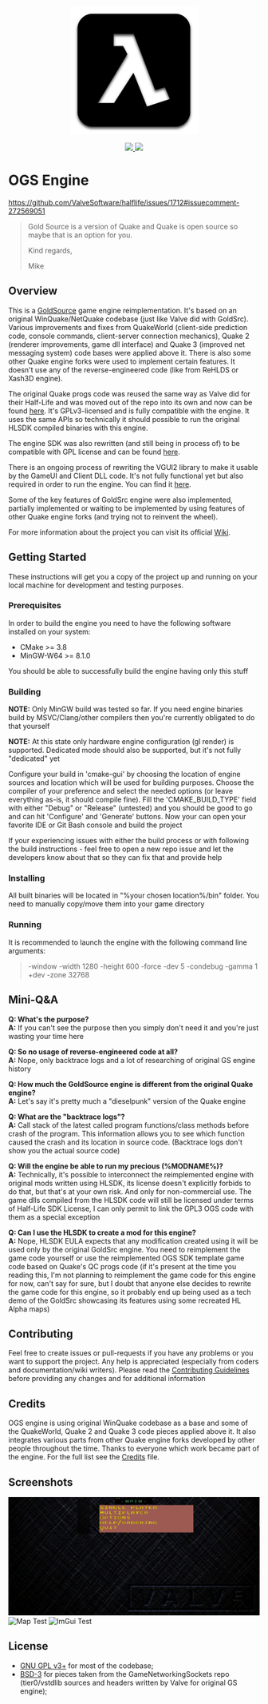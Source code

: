 <p align="center">
	<a href="https://gitlab.com/BlackPhrase/OGS">
		<img width="256" heigth="256" src="./docs/OGSLogo512x512.png?raw=true" alt="OGS Engine Logo"/>
	</a>
</p>

<p align="center">
	<a href="https://ci.appveyor.com/project/BlackPhrase/OGS">
		<img src="https://ci.appveyor.com/api/projects/status/gitlab/BlackPhrase/OGS?svg=true"/>
	</a>
	<a href="https://codeclimate.com/github/BlackPhrase/OGS/issues">
		<img src="https://img.shields.io/codeclimate/issues/github/BlackPhrase/OGS.svg"/>
	</a>
</p>

# OGS Engine

https://github.com/ValveSoftware/halflife/issues/1712#issuecomment-272569051

>Gold Source is a version of Quake and Quake is open source so maybe that is an option for you.
>
>Kind regards,
>
>Mike

## Overview

This is a [GoldSource](https://en.wikipedia.org/wiki/GoldSrc) game engine reimplementation. It's based on an original WinQuake/NetQuake codebase (just like Valve did with GoldSrc). Various improvements and fixes from QuakeWorld (client-side prediction code, console commands, client-server connection mechanics), Quake 2 (renderer improvements, game dll interface) and Quake 3 (improved net messaging system) code bases were applied above it. There is also some other Quake engine forks were used to implement certain features. It doesn't use any of the reverse-engineered code (like from ReHLDS or Xash3D engine).

The original Quake progs code was reused the same way as Valve did for their Half-Life and was moved out of the repo into its own and now can be found [here](https://gitlab.com/BlackPhrase/openlambda). It's GPLv3-licensed and is fully compatible with the engine. It uses the same APIs so technically it should possible to run the original HLSDK compiled binaries with this engine.

The engine SDK was also rewritten (and still being in process of) to be compatible with GPL license and can be found [here](https://gitlab.com/BlackPhrase/ogs-sdk).

There is an ongoing process of rewriting the VGUI2 library to make it usable by the GameUI and Client DLL code. It's not fully functional yet but also required in order to run the engine. You can find it [here](https://gitlab.com/BlackPhrase/vgui2-reimp).

Some of the key features of GoldSrc engine were also implemented, partially implemented or waiting to be implemented by using features of other Quake engine forks (and trying not to reinvent the wheel).

For more information about the project you can visit its official [Wiki](./wiki).

## Getting Started

These instructions will get you a copy of the project up and running on your local machine for development and testing purposes. 

### Prerequisites

In order to build the engine you need to have the following software installed on your system:
* CMake >= 3.8
* MinGW-W64 >= 8.1.0

You should be able to successfully build the engine having only this stuff

### Building

**NOTE:** Only MinGW build was tested so far. If you need engine binaries build by MSVC/Clang/other compilers then you're currently obligated to do that 
yourself

**NOTE:** At this state only hardware engine configuration (gl render) is supported. Dedicated mode should also be supported, but it's not fully "dedicated" yet

Configure your build in 'cmake-gui' by choosing the location of engine sources and location which will be used for building purposes. Choose the compiler of your 
preference and select the needed options (or leave everything as-is, it should compile fine). Fill the 'CMAKE_BUILD_TYPE' field with either "Debug" or "Release" 
(untested) and you should be good to go and can hit 'Configure' and 'Generate' buttons. Now your can open your favorite IDE or Git Bash console and build the project

If your experiencing issues with either the build process or with following the build instructions - feel free to open a new repo issue and let the developers know 
about that so they can fix that and provide help

### Installing

All built binaries will be located in "%your chosen location%/bin" folder. You need to manually copy/move them into your game directory

### Running

It is recommended to launch the engine with the following command line arguments:

>-window -width 1280 -height 600 -force -dev 5 -condebug -gamma 1 +dev -zone 32768

## Mini-Q&A

**Q: What's the purpose?**  
**A:** If you can't see the purpose then you simply don't need it and you're just wasting your time here

**Q: So no usage of reverse-engineered code at all?**  
**A:** Nope, only backtrace logs and a lot of researching of original GS engine history

**Q: How much the GoldSource engine is different from the original Quake engine?**  
**A:** Let's say it's pretty much a "dieselpunk" version of the Quake engine

**Q: What are the "backtrace logs"?**  
**A:** Call stack of the latest called program functions/class methods before crash of the program. 
This information allows you to see which function caused the crash and its location in source code. 
(Backtrace logs don't show you the actual source code)

**Q: Will the engine be able to run my precious (%MODNAME%)?**  
**A:** Technically, it's possible to interconnect the reimplemented engine with original mods written 
using HLSDK, its license doesn't explicitly forbids to do that, but that's at your own risk. And only for non-commercial use. 
The game dlls compiled from the HLSDK code will still be licensed under terms of Half-Life SDK License, I can only permit to link 
the GPL3 OGS code with them as a special exception

**Q: Can I use the HLSDK to create a mod for this engine?**  
**A:** Nope, HLSDK EULA expects that any modification created using it will be used only by the original 
GoldSrc engine. You need to reimplement the game code yourself or use the reimplemented OGS SDK template game code based on Quake's QC progs code 
(if it's present at the time you reading this, I'm not planning to reimplement the game code for this engine for now, can't say for sure, but 
I doubt that anyone else decides to rewrite the game code for this engine, so it probably end up being used as a tech demo of the GoldSrc 
showcasing its features using some recreated HL Alpha maps)

## Contributing

Feel free to create issues or pull-requests if you have any problems or you want to support the project. 
Any help is appreciated (especially from coders and documentation/wiki writers). 
Please read the [Contributing Guidelines](CONTRIBUTING.md) before providing any changes and for additional information

## Credits

OGS engine is using original WinQuake codebase as a base and some of the QuakeWorld, Quake 2 and Quake 3 code pieces applied above it. It also integrates various parts from other Quake engine forks developed by other people throughout the time. Thanks to everyone which work became part of the engine. For the full list see the [Credits](CREDITS.md) file.

## Screenshots

![Menu Test](docs/ogs-menu-test3.png)
![Map Test](docs/ogs-map-test4.png)
![ImGui Test](docs/ogs-imgui-test.png)

## License

* [GNU GPL v3+](LICENSE) for most of the codebase;  
* [BSD-3](https://github.com/ValveSoftware/GameNetworkingSockets/blob/master/LICENSE) for pieces taken from the GameNetworkingSockets repo (tier0/vstdlib sources and headers written by Valve for original GS engine);
